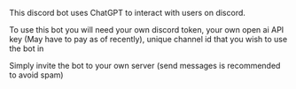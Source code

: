 This discord bot uses ChatGPT to interact with users on discord.

To use this bot you will need 
your own discord token, 
your own open ai API key (May have to pay as of recently),
unique channel id that you wish to use the bot in



Simply invite the bot to your own server (send messages is recommended to avoid spam)

